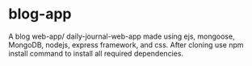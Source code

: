 # blog-app
A blog web-app/ daily-journal-web-app made using ejs, mongoose, MongoDB, nodejs, express framework, and css. After cloning use npm install command to install all required dependencies.
